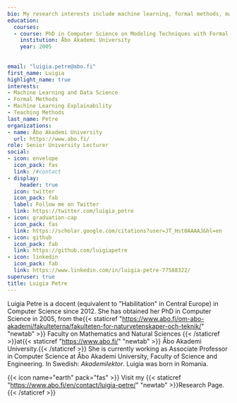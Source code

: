 ```yaml
---
bio: My research interests include machine learning, formal methods, machine learning explainability and teaching methods. 
education:
  courses:
  - course: PhD in Computer Science on Modeling Techniques with Formal Methods. 
    institution: Åbo Akademi University
    year: 2005
    
  
email: "luigia.petre@abo.fi"
first_name: Luigia
highlight_name: true
interests:
- Machine Learning and Data Science
- Formal Methods
- Machine Learning Explainability
- Teaching Methods
last_name: Petre
organizations:
- name: Åbo Akademi University
  url: https://www.abo.fi/
role: Senior University Lecturer
social:
- icon: envelope
  icon_pack: fas
  link: /#contact
- display:
    header: true
  icon: twitter
  icon_pack: fab
  label: Follow me on Twitter
  link: https://twitter.com/luigia_petre
- icon: graduation-cap
  icon_pack: fas
  link: https://scholar.google.com/citations?user=JT_Hst0AAAAJ&hl=en
- icon: github
  icon_pack: fab
  link: https://github.com/luigiapetre
- icon: linkedin
  icon_pack: fab
  link: https://www.linkedin.com/in/luigia-petre-77588322/
superuser: true
title: Luigia Petre
---
```


Luigia Petre is a docent (equivalent to "Habilitation" in Central Europe) in Computer Science since 2012. She has obtained her PhD in Computer Science in 2005, from the{{< staticref "https://www.abo.fi/om-abo-akademi/fakulteterna/fakulteten-for-naturvetenskaper-och-teknik/" "newtab" >}} Faculty on Mathematics and Natural Sciences {{< /staticref >}}at{{< staticref "https://www.abo.fi/" "newtab" >}} Åbo Akademi University.{{< /staticref >}} She is currently working as Associate Professor in Computer Science at Åbo Akademi University, Faculty of Science and Engineering. In Swedish: *Akademilektor*. 
Luigia was born in Romania.


{{< icon name="earth" pack="fas" >}} Visit my {{< staticref "https://www.abo.fi/en/contact/luigia-petre/" "newtab" >}}Research Page.{{< /staticref >}}
